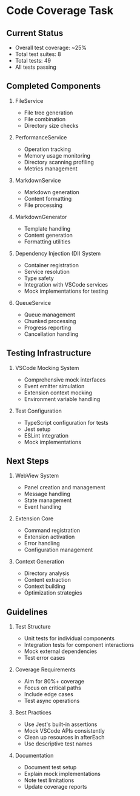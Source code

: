# Code Coverage Task

## Current Status
- Overall test coverage: ~25%
- Total test suites: 8
- Total tests: 49
- All tests passing

## Completed Components
1. FileService
   - File tree generation
   - File combination
   - Directory size checks

2. PerformanceService
   - Operation tracking
   - Memory usage monitoring
   - Directory scanning profiling
   - Metrics management

3. MarkdownService
   - Markdown generation
   - Content formatting
   - File processing

4. MarkdownGenerator
   - Template handling
   - Content generation
   - Formatting utilities

5. Dependency Injection (DI) System
   - Container registration
   - Service resolution
   - Type safety
   - Integration with VSCode services
   - Mock implementations for testing

6. QueueService
   - Queue management
   - Chunked processing
   - Progress reporting
   - Cancellation handling

## Testing Infrastructure
1. VSCode Mocking System
   - Comprehensive mock interfaces
   - Event emitter simulation
   - Extension context mocking
   - Environment variable handling

2. Test Configuration
   - TypeScript configuration for tests
   - Jest setup
   - ESLint integration
   - Mock implementations

## Next Steps
1. WebView System
   - Panel creation and management
   - Message handling
   - State management
   - Event handling

2. Extension Core
   - Command registration
   - Extension activation
   - Error handling
   - Configuration management

3. Context Generation
   - Directory analysis
   - Content extraction
   - Context building
   - Optimization strategies

## Guidelines
1. Test Structure
   - Unit tests for individual components
   - Integration tests for component interactions
   - Mock external dependencies
   - Test error cases

2. Coverage Requirements
   - Aim for 80%+ coverage
   - Focus on critical paths
   - Include edge cases
   - Test async operations

3. Best Practices
   - Use Jest's built-in assertions
   - Mock VSCode APIs consistently
   - Clean up resources in afterEach
   - Use descriptive test names

4. Documentation
   - Document test setup
   - Explain mock implementations
   - Note test limitations
   - Update coverage reports
